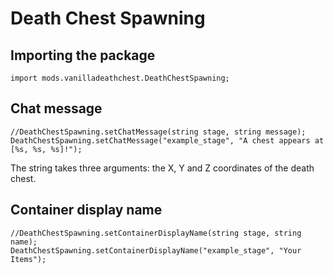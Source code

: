 # Death Chest Spawning

## Importing the package

`import mods.vanilladeathchest.DeathChestSpawning;`

## Chat message

    //DeathChestSpawning.setChatMessage(string stage, string message);
    DeathChestSpawning.setChatMessage("example_stage", "A chest appears at [%s, %s, %s]!");
    

The string takes three arguments: the X, Y and Z coordinates of the death chest.

## Container display name

    //DeathChestSpawning.setContainerDisplayName(string stage, string name);
    DeathChestSpawning.setContainerDisplayName("example_stage", "Your Items");